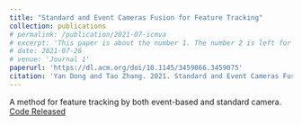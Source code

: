 ```yaml
---
title: "Standard and Event Cameras Fusion for Feature Tracking"
collection: publications
# permalink: /publication/2021-07-icmva
# excerpt: 'This paper is about the number 1. The number 2 is left for future work.'
# date: 2021-07-26
# venue: 'Journal 1'
paperurl: 'https://dl.acm.org/doi/10.1145/3459066.3459075'
citation: 'Yan Dong and Tao Zhang. 2021. Standard and Event Cameras Fusion for Feature Tracking. In 2021 International Conference on Machine Vision and Applications (ICMVA 2021). Association for Computing Machinery, New York, NY, USA, 55–60. https://doi.org/10.1145/3459066.3459075'
---
```

A method for feature tracking by both event-based and standard camera.
[Code Released](https://github.com/LarryDong/FusionTracking)
